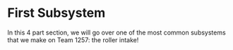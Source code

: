 # First Subsystem

In this 4 part section, we will go over one of the most common subsystems that we make on Team 1257: the roller intake!
